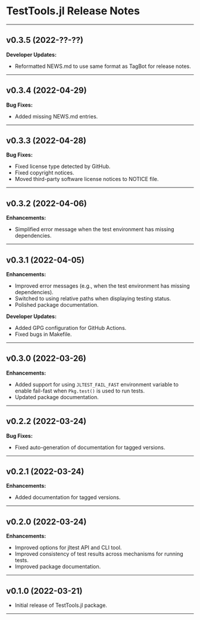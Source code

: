 TestTools.jl Release Notes
==========================

--------------------------------------------------------------------------------------------
v0.3.5 (2022-??-??)
-------------------

**Developer Updates:**
- Reformatted NEWS.md to use same format as TagBot for release notes.

--------------------------------------------------------------------------------------------
v0.3.4 (2022-04-29)
-------------------

**Bug Fixes:**
- Added missing NEWS.md entries.

--------------------------------------------------------------------------------------------
v0.3.3 (2022-04-28)
-------------------

**Bug Fixes:**
- Fixed license type detected by GitHub.
- Fixed copyright notices.
- Moved third-party software license notices to NOTICE file.

--------------------------------------------------------------------------------------------
v0.3.2 (2022-04-06)
-------------------

**Enhancements:**
- Simplified error message when the test environment has missing dependencies.

--------------------------------------------------------------------------------------------
v0.3.1 (2022-04-05)
-------------------

**Enhancements:**
- Improved error messages (e.g., when the test environment has missing dependencies).
- Switched to using relative paths when displaying testing status.
- Polished package documentation.

**Developer Updates:**
- Added GPG configuration for GitHub Actions.
- Fixed bugs in Makefile.

--------------------------------------------------------------------------------------------
v0.3.0 (2022-03-26)
-------------------

**Enhancements:**
- Added support for using `JLTEST_FAIL_FAST` environment variable to enable fail-fast when
  `Pkg.test()` is used to run tests.
- Updated package documentation.

--------------------------------------------------------------------------------------------
v0.2.2 (2022-03-24)
-------------------

**Bug Fixes:**
- Fixed auto-generation of documentation for tagged versions.

--------------------------------------------------------------------------------------------
v0.2.1 (2022-03-24)
-------------------

**Enhancements:**
- Added documentation for tagged versions.

--------------------------------------------------------------------------------------------
v0.2.0 (2022-03-24)
-------------------

**Enhancements:**
- Improved options for jltest API and CLI tool.
- Improved consistency of test results across mechanisms for running tests.
- Improved package documentation.

--------------------------------------------------------------------------------------------
v0.1.0 (2022-03-21)
-------------------
- Initial release of TestTools.jl package.

--------------------------------------------------------------------------------------------
